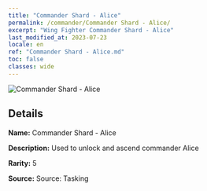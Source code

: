 ```yaml
---
title: "Commander Shard - Alice"
permalink: /commander/Commander Shard - Alice/
excerpt: "Wing Fighter Commander Shard - Alice"
last_modified_at: 2023-07-23
locale: en
ref: "Commander Shard - Alice.md"
toc: false
classes: wide
---
```



 ![Commander Shard - Alice](/images/commander/actor_debris_3_zbsx_img11.png)

## Details

 **Name:** Commander Shard - Alice 

 **Description:** Used to unlock and ascend commander Alice 

 **Rarity:** 5 

 **Source:** Source: Tasking 


